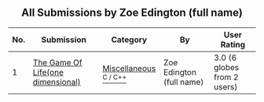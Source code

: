 ﻿<div align="center">

## All Submissions by Zoe Edington \(full name\)

</div>

No.  | Submission | Category | By   | User Rating
---- | ---------- | -------- | ---- | -----------
1 | [The Game Of Life\(one dimensional\)<br />](https://github.com/Planet-Source-Code/zoe-edington-full-name-the-game-of-life-one-dimensional__3-7) | [Miscellaneous<br /><sup>C / C++</sup>](../ByCategory/miscellaneous__3-1.md) | Zoe Edington \(full name\) | 3.0 (6 globes from 2 users)
